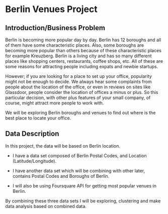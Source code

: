 # Berlin Venues Project

## Introduction/Business Problem 
Berlin is becoming more popular day by day. Berlin has 12 boroughs and all of them have some characteristic places. Also, some boroughs are becoming more popular than others because of these characteristic places for example Kreuzberg. Berlin is a living city and has so many different places like shopping centers, restaurants, coffee shops, etc. All of these are some reasons for attracting people including expats and newbie startups. 

However; if you are looking for a place to set up your office, popularity might not be enough to decide. We always hear some complaints from people about the location of the office, or even in reviews on sites like Glassdoor, people consider the location of offices a minus or plus. So this particular decision, with other plus features of your small company, of course, might attract more people to work with.

We will be exploring Berlin boroughs and venues to find out where is the best place to locate your office.

## Data Description

In this project, the data will be based on Berlin location. 

 - I have a data set composed of Berlin Postal Codes, and Location (Latitude/Longitude).
 
 - I have another data set which will be combining with other later, contains Postal Codes and Boroughs of Berlin.
 
 - I will also be using Foursquare API for getting most popular venues in Berlin.

By combining these three data sets I will be exploring, clustering and make data analysis based on combined data.
